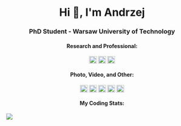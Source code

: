 <h1 align="center">Hi 👋, I'm Andrzej</h1>
<h3 align="center">PhD Student - Warsaw University of Technology</h3>


<h4 align="center">Research and Professional:</h4>
<p align="center">
    <a href="https://www.researchgate.net/profile/Andrzej-Bialecki-2" target="blank"><img align="center" src="https://cdnjs.cloudflare.com/ajax/libs/simple-icons/3.2.0/researchgate.svg" alt="researchgate-andrzej-bialecki" height="20" width="20" /></a>
    <a href="https://scholar.google.com/citations?user=lts1VPkAAAAJ" target="blank"><img align="center" src="https://cdn.jsdelivr.net/npm/simple-icons@3.0.1/icons/googlescholar.svg" alt="researchgate-andrzej-bialecki" height="20" width="20" /></a>
    <a href="https://www.linkedin.com/in/andrzej-bialecki/" target="blank"><img align="center" src="https://cdn.jsdelivr.net/npm/simple-icons@3.0.1/icons/linkedin.svg" alt="linkedin-andrzej-bialecki" height="20" width="20" /></a>
</p>

<h4 align="center">Photo, Video, and Other:</h4>

<p align="center">
    <a href="https://twitter.com/Kaszanas" target="blank"><img align="center" src="https://cdn.jsdelivr.net/npm/simple-icons@3.0.1/icons/twitter.svg" alt="twitter-kaszanas" height="20" width="20" /></a>
    <a href="https://www.youtube.com/@Kaszanas" target="blank"><img align="center" src="https://cdnjs.cloudflare.com/ajax/libs/line-awesome/1.3.0/svg/youtube.svg" alt="youtube-kaszanas" height="20" width="20" /></a>
    <a href="https://open.spotify.com/artist/0KbYCEtGsAVlwqjoaCJkEl?si=pdpUuvsCSZGYsALmbP3cwg" target="blank"><img align="center" src="https://cdn.jsdelivr.net/npm/simple-icons@3.0.1/icons/spotify.svg" alt="youtube-kaszanas" height="20" width="20" /></a>
    <a href="https://www.twitch.tv/kaszanas" target="blank"><img align="center" src="https://cdn.jsdelivr.net/npm/simple-icons@3.0.1/icons/twitch.svg" alt="twitch-kaszanas" height="20" width="20" /></a>
    <a href="https://www.instagram.com/kaszanas/" target="blank"><img align="center" src="https://cdn.jsdelivr.net/npm/simple-icons@3.0.1/icons/instagram.svg" alt="instagram-kaszanas" height="20" width="20" /></a>
</p>

<h4 align="center">My Coding Stats:</h4>
<a align="center" href="https://github.com/Kaszanas">
  <img align="center" src="https://github-readme-stats.vercel.app/api/top-langs/?username=kaszanas&layout=compact&hide=javascript,html,css,autohotkey,jupyter%20notebook&count_private=true" />
</a>

